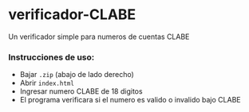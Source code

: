 verificador-CLABE
=================

Un verificador simple para numeros de cuentas CLABE

### Instrucciones de uso:

- Bajar `.zip` (abajo de lado derecho)
- Abrir `index.html`
- Ingresar numero CLABE de 18 digitos
- El programa verificara si el numero es valido o invalido bajo CLABE
 
